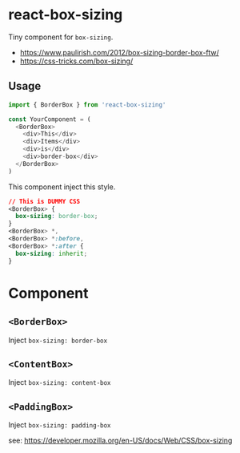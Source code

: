 # react-box-sizing

Tiny component for `box-sizing`.

* https://www.paulirish.com/2012/box-sizing-border-box-ftw/
* https://css-tricks.com/box-sizing/

## Usage

```js
import { BorderBox } from 'react-box-sizing'

const YourComponent = (
  <BorderBox>
    <div>This</div>
    <div>Items</div>
    <div>is</div>
    <div>border-box</div>
  </BorderBox>
)
```

This component inject this style.

```css
// This is DUMMY CSS
<BorderBox> {
  box-sizing: border-box;
}
<BorderBox> *,
<BorderBox> *:before,
<BorderBox> *:after {
  box-sizing: inherit;
}
```

# Component
## `<BorderBox>`
Inject `box-sizing: border-box`

## `<ContentBox>`
Inject `box-sizing: content-box`

## `<PaddingBox>`
Inject `box-sizing: padding-box`

see: https://developer.mozilla.org/en-US/docs/Web/CSS/box-sizing

